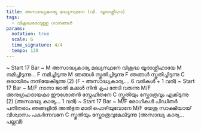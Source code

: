 ```yaml
---
title: അസാദ്ധ്യകാര്യ മദ്ധ്യസ്ഥനേ (വി. യൂദാശ്ലീഹാ)
tags:
  - വിശുദ്ധരോടുള്ള ഗാനങ്ങൾ
params:
  notation: true
  scale: G
  time_signature: 4/4
  tempo: 128
---
```

~ Start 17 Bar ~
M
അസാദ്ധ്യകാര്യ മദ്ധ്യസ്ഥനേ
വിശുദ്ധ യൂദാശ്ലീഹായേ
M
നമിച്ചിടുന്നു...
F
നമിച്ചിടുന്നു
M
ഞങ്ങൾ സ്തുതിച്ചിടുന്നു
F
ഞങ്ങൾ സ്തുതിച്ചിടുന്നു
C
ഒരായിരം നന്ദിയേകിടുന്നു (2)
(F - അസാദ്ധ്യകാര്യ.... 6 വരികൾ + 1 വരി)
~ Start 17 Bar ~
M/F
നാനാ ജാതി മക്കൾ
നിൻ കൃപ തേടി വരുന്നു
M/F
അനുഗ്രഹദായകാ 
ഈശോതൻ സ്നേഹിതനേ
C
സ്തുതിയും സ്തോത്രവും ഏകിടുന്നു (2)
(അസാദ്ധ്യ കാര്യ... 1 വരി)
~ Start 17 Bar ~
M/F
രോഗികൾ പീഡിതർ പതിതരാം ഞങ്ങളിൽ
അൽഭുത മാരി പൊഴിയുവോനേ
M/F
യേശു സാക്ഷിയായ്
വിശ്വാസം പകർന്നവനേ
C
സ്തുതിയും സ്തോത്രവുമേകിടുന്നു
(അസാദ്ധ്യ കാര്യ... പല്ലവി)
